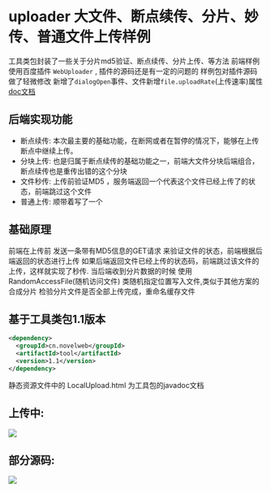 # uploader 大文件、断点续传、分片、妙传、普通文件上传样例
工具类包封装了一些关于分片md5验证、断点续传、分片上传、等方法
前端样例使用百度插件 <code>WebUploader</code> , 插件的源码还是有一定的问题的
样例包对插件源码做了轻微修改
新增了<code>dialogOpen</code>事件、文件新增<code>file.uploadRate</code>(上传速率)属性<br>
[doc文档](https://qcloud-1256166828.cos.ap-shanghai.myqcloud.com/script/javascript/uploader/web-uploader/uploader-doc.html)

## 后端实现功能

* 断点续传: 本次最主要的基础功能，在断网或者在暂停的情况下，能够在上传断点中继续上传。<br>
* 分块上传: 也是归属于断点续传的基础功能之一，前端大文件分块后端组合，断点续传也是重传出错的这个分块<br>
* 文件秒传: 上传前验证MD5 ，服务端返回一个代表这个文件已经上传了的状态，前端跳过这个文件<br>
* 普通上传: 顺带着写了一个

## 基础原理

前端在上传前 发送一条带有MD5信息的GET请求 来验证文件的状态，前端根据后端返回的状态进行上传
如果后端返回文件已经上传的状态码，前端跳过该文件的上传，这样就实现了秒传.
当后端收到分片数据的时候
使用 RandomAccessFile(随机访问文件) 类随机指定位置写入文件,类似于其他方案的合成分片
检验分片文件是否全部上传完成，重命名缓存文件

## 基于工具类包1.1版本

```xml
<dependency>
  <groupId>cn.novelweb</groupId>
  <artifactId>tool</artifactId>
  <version>1.1</version>
</dependency>
```
静态资源文件中的 LocalUpload.html 为工具包的javadoc文档

## 上传中:
![](https://qcloud-1256166828.cos.ap-shanghai.myqcloud.com/wp-content/uploads/2019/11/20191105092506.png)<br>

## 部分源码:
![](https://qcloud-1256166828.cos.ap-shanghai.myqcloud.com/wp-content/uploads/2019/11/20191105001842.png)<br>
